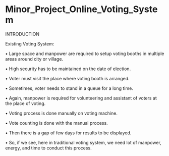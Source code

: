 # Minor_Project_Online_Voting_System


INTRODUCTION

Existing Voting System:

•	Large space and manpower are required to setup voting booths in multiple areas around city or village.

•	High security has to be maintained on the date of election.

•	Voter must visit the place where voting booth is arranged.

•	Sometimes, voter needs to stand in a queue for a long time.

•	Again, manpower is required for volunteering and assistant of voters at the place of voting.

•	Voting process is done manually on voting machine.

•	Vote counting is done with the manual process.

•	Then there is a gap of few days for results to be displayed.

•	So, if we see, here in traditional voting system, we need lot of manpower, energy, and time to conduct this process.


 
